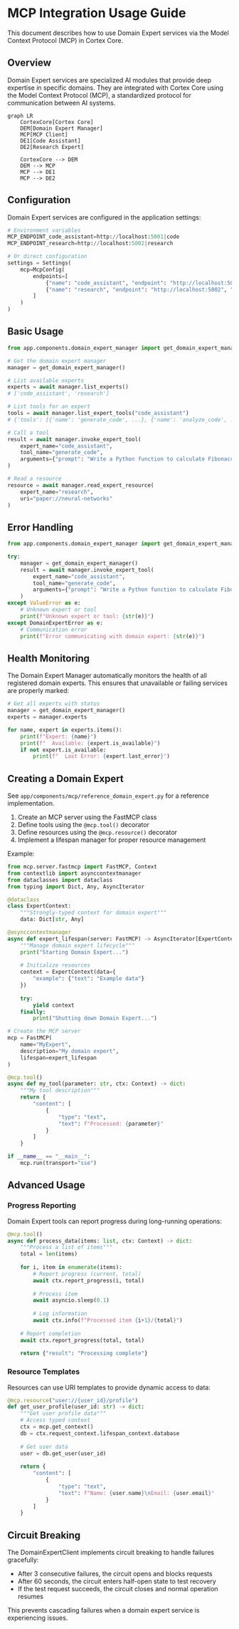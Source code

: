 # MCP Integration Usage Guide

This document describes how to use Domain Expert services via the Model Context Protocol (MCP) in Cortex Core.

## Overview

Domain Expert services are specialized AI modules that provide deep expertise in specific domains. They are integrated with Cortex Core using the Model Context Protocol (MCP), a standardized protocol for communication between AI systems.

```mermaid
graph LR
    CortexCore[Cortex Core]
    DEM[Domain Expert Manager]
    MCP[MCP Client]
    DE1[Code Assistant]
    DE2[Research Expert]
    
    CortexCore --> DEM
    DEM --> MCP
    MCP --> DE1
    MCP --> DE2
```

## Configuration

Domain Expert services are configured in the application settings:

```python
# Environment variables
MCP_ENDPOINT_code_assistant=http://localhost:5001|code
MCP_ENDPOINT_research=http://localhost:5002|research

# Or direct configuration
settings = Settings(
    mcp=McpConfig(
        endpoints=[
            {"name": "code_assistant", "endpoint": "http://localhost:5001", "type": "code"},
            {"name": "research", "endpoint": "http://localhost:5002", "type": "research"}
        ]
    )
)
```

## Basic Usage

```python
from app.components.domain_expert_manager import get_domain_expert_manager

# Get the domain expert manager
manager = get_domain_expert_manager()

# List available experts
experts = await manager.list_experts()
# ['code_assistant', 'research']

# List tools for an expert
tools = await manager.list_expert_tools("code_assistant")
# {'tools': [{'name': 'generate_code', ...}, {'name': 'analyze_code', ...}]}

# Call a tool
result = await manager.invoke_expert_tool(
    expert_name="code_assistant",
    tool_name="generate_code",
    arguments={"prompt": "Write a Python function to calculate Fibonacci numbers"}
)

# Read a resource
resource = await manager.read_expert_resource(
    expert_name="research",
    uri="paper://neural-networks"
)
```

## Error Handling

```python
from app.components.domain_expert_manager import get_domain_expert_manager, DomainExpertError

try:
    manager = get_domain_expert_manager()
    result = await manager.invoke_expert_tool(
        expert_name="code_assistant",
        tool_name="generate_code",
        arguments={"prompt": "Write a Python function to calculate Fibonacci numbers"}
    )
except ValueError as e:
    # Unknown expert or tool
    print(f"Unknown expert or tool: {str(e)}")
except DomainExpertError as e:
    # Communication error
    print(f"Error communicating with domain expert: {str(e)}")
```

## Health Monitoring

The Domain Expert Manager automatically monitors the health of all registered domain experts. This ensures that unavailable or failing services are properly marked:

```python
# Get all experts with status
manager = get_domain_expert_manager()
experts = manager.experts

for name, expert in experts.items():
    print(f"Expert: {name}")
    print(f"  Available: {expert.is_available}")
    if not expert.is_available:
        print(f"  Last Error: {expert.last_error}")
```

## Creating a Domain Expert

See `app/components/mcp/reference_domain_expert.py` for a reference implementation.

1. Create an MCP server using the FastMCP class
2. Define tools using the `@mcp.tool()` decorator
3. Define resources using the `@mcp.resource()` decorator
4. Implement a lifespan manager for proper resource management

Example:

```python
from mcp.server.fastmcp import FastMCP, Context
from contextlib import asynccontextmanager
from dataclasses import dataclass
from typing import Dict, Any, AsyncIterator

@dataclass
class ExpertContext:
    """Strongly-typed context for domain expert"""
    data: Dict[str, Any]

@asynccontextmanager
async def expert_lifespan(server: FastMCP) -> AsyncIterator[ExpertContext]:
    """Manage domain expert lifecycle"""
    print("Starting Domain Expert...")
    
    # Initialize resources
    context = ExpertContext(data={
        "example": {"text": "Example data"}
    })
    
    try:
        yield context
    finally:
        print("Shutting down Domain Expert...")

# Create the MCP server
mcp = FastMCP(
    name="MyExpert",
    description="My domain expert",
    lifespan=expert_lifespan
)

@mcp.tool()
async def my_tool(parameter: str, ctx: Context) -> dict:
    """My tool description"""
    return {
        "content": [
            {
                "type": "text",
                "text": f"Processed: {parameter}"
            }
        ]
    }

if __name__ == "__main__":
    mcp.run(transport="sse")
```

## Advanced Usage

### Progress Reporting

Domain Expert tools can report progress during long-running operations:

```python
@mcp.tool()
async def process_data(items: list, ctx: Context) -> dict:
    """Process a list of items"""
    total = len(items)
    
    for i, item in enumerate(items):
        # Report progress (current, total)
        await ctx.report_progress(i, total)
        
        # Process item
        await asyncio.sleep(0.1)
        
        # Log information
        await ctx.info(f"Processed item {i+1}/{total}")
    
    # Report completion
    await ctx.report_progress(total, total)
    
    return {"result": "Processing complete"}
```

### Resource Templates

Resources can use URI templates to provide dynamic access to data:

```python
@mcp.resource("user://{user_id}/profile")
def get_user_profile(user_id: str) -> dict:
    """Get user profile data"""
    # Access typed context
    ctx = mcp.get_context()
    db = ctx.request_context.lifespan_context.database
    
    # Get user data
    user = db.get_user(user_id)
    
    return {
        "content": [
            {
                "type": "text",
                "text": f"Name: {user.name}\nEmail: {user.email}"
            }
        ]
    }
```

## Circuit Breaking

The DomainExpertClient implements circuit breaking to handle failures gracefully:

- After 3 consecutive failures, the circuit opens and blocks requests
- After 60 seconds, the circuit enters half-open state to test recovery
- If the test request succeeds, the circuit closes and normal operation resumes

This prevents cascading failures when a domain expert service is experiencing issues.
